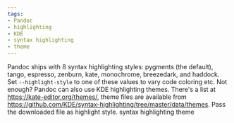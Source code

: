 ```yaml
---
tags:
- Pandoc
- highlighting
- KDE
- syntax highlighting
- theme
---
```


Pandoc ships with 8 syntax highlighting styles: pygments (the default),
tango, espresso, zenburn, kate, monochrome, breezedark, and haddock. Set
`--highlight-style` to one of these values to vary code coloring etc.
Not enough? Pandoc can also use KDE highlighting themes. There's a list
at https://kate-editor.org/themes/, theme files are available from
https://github.com/KDE/syntax-highlighting/tree/master/data/themes. Pass
the downloaded file as highlight style. syntax highlighting theme
